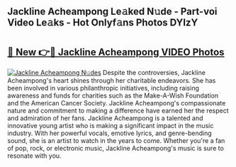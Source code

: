 ## Jackline Acheampong Le𝚊ked N𝚞de - Part-voi Video Le𝚊ks - Hot Onlyf𝚊ns Photos DYIzY

# <h2><a href="http://ac50736.deff.icu/?id=Jackline+Acheampong">🔗 New 👉🔴 Jackline Acheampong VIDEO Photos</a></h2>

[![Jackline Acheampong N𝚞des](https://i.imgur.com/rIISA9y.gif)](http://ac50736.deff.icu/?id=Jackline+Acheampong)
Despite the controversies, Jackline Acheampong's heart shines through her charitable endeavors. She has been involved in various philanthropic initiatives, including raising awareness and funds for charities such as the Make-A-Wish Foundation and the American Cancer Society. Jackline Acheampong's compassionate nature and commitment to making a difference have earned her the respect and admiration of her fans. Jackline Acheampong is a talented and innovative young artist who is making a significant impact in the music industry. With her powerful vocals, emotive lyrics, and genre-bending sound, she is an artist to watch in the years to come. Whether you're a fan of pop, rock, or electronic music, Jackline Acheampong's music is sure to resonate with you.
